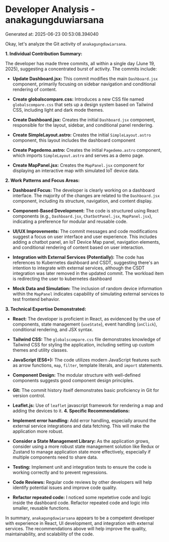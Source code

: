 # Developer Analysis - anakagungduwiarsana
Generated at: 2025-06-23 00:53:08.394040

Okay, let's analyze the Git activity of `anakagungduwiarsana`.

**1. Individual Contribution Summary:**

The developer has made three commits, all within a single day (June 19, 2025), suggesting a concentrated burst of activity.  The commits include:

*   **Update Dashboard.jsx:** This commit modifies the main `Dashboard.jsx` component, primarily focusing on sidebar navigation and conditional rendering of content.

*   **Create globalscompare.css:** Introduces a new CSS file named `globalscompare.css` that sets up a design system based on Tailwind CSS, including light and dark mode themes.

*   **Create Dashboard.jsx:** Creates the initial `Dashboard.jsx` component, responsible for the layout, sidebar, and conditional panel rendering.

*   **Create SimpleLayout.astro:** Creates the initial `SimpleLayout.astro` component, this layout includes the dashboard component

*   **Create Pagedemo.astro:** Creates the initial `Pagedemo.astro` component, which imports `SimpleLayout.astro` and serves as a demo page.

*   **Create MapPanel.jsx:** Creates the `MapPanel.jsx` component for displaying an interactive map with simulated IoT device data.

**2. Work Patterns and Focus Areas:**

*   **Dashboard Focus:** The developer is clearly working on a dashboard interface.  The majority of the changes are related to the `Dashboard.jsx` component, including its structure, navigation, and content display.

*   **Component-Based Development:** The code is structured using React components (e.g., `Dashboard.jsx`, `ChatbotPanel.jsx`, `MapPanel.jsx`), indicating a preference for modular and reusable code.

*   **UI/UX Improvements:** The commit messages and code modifications suggest a focus on user interface and user experience. This includes adding a chatbot panel, an IoT Device Map panel, navigation elements, and conditional rendering of content based on user interaction.

*   **Integration with External Services (Potentially):** The code has references to Kubernetes dashboard and CSDT, suggesting there's an intention to integrate with external services, although the CSDT integration was later removed in the updated commit. The workload item is redirecting the user to kubernetes dashboard

*   **Mock Data and Simulation:** The inclusion of random device information within the `MapPanel` indicates capability of simulating external services to test frontend behavior.

**3. Technical Expertise Demonstrated:**

*   **React:** The developer is proficient in React, as evidenced by the use of components, state management (`useState`), event handling (`onClick`), conditional rendering, and JSX syntax.

*   **Tailwind CSS:** The `globalscompare.css` file demonstrates knowledge of Tailwind CSS for styling the application, including setting up custom themes and utility classes.

*   **JavaScript (ES6+):** The code utilizes modern JavaScript features such as arrow functions, `map`, `filter`, template literals, and `import` statements.

*   **Component Design:** The modular structure with well-defined components suggests good component design principles.

*   **Git:** The commit history itself demonstrates basic proficiency in Git for version control.

*   **Leaflet.js:** Use of `leaflet` javascript framework for rendering a map and adding the devices to it.
**4. Specific Recommendations:**

*   **Implement error handling:**  Add error handling, especially around the external service integrations and data fetching.  This will make the application more robust.

*   **Consider a State Management Library:** As the application grows, consider using a more robust state management solution like Redux or Zustand to manage application state more effectively, especially if multiple components need to share data.

*   **Testing:** Implement unit and integration tests to ensure the code is working correctly and to prevent regressions.

*   **Code Reviews:**  Regular code reviews by other developers will help identify potential issues and improve code quality.

*   **Refactor repeated code:** I noticed some repetetive code and logic inside the dashboard code. Refactor repeated code and logic into smaller, reusable functions.

In summary, `anakagungduwiarsana` appears to be a competent developer with experience in React, UI development, and integration with external services. The recommendations above will help improve the quality, maintainability, and scalability of the code.
